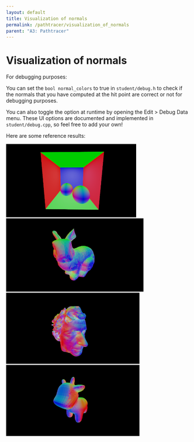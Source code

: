 ```yaml
---
layout: default
title: Visualization of normals
permalink: /pathtracer/visualization_of_normals
parent: "A3: Pathtracer"
---
```


# Visualization of normals

For debugging purposes:

You can set the `bool normal_colors` to true in `student/debug.h` to check if the normals that you have computed at the hit point are correct or not for debugging purposes.

You can also toggle the option at runtime by opening the Edit > Debug Data menu. These UI options are documented and implemented in `student/debug.cpp`, so feel free to add your own!

Here are some reference results:

<img src="new_results/cbox_normal.png" style="height:200px"> <img src="new_results/norm1.png" style="height:200px">
<img src="new_results/norm2.png" style="height:194px"> <img src="new_results/norm3.png" style="height:194px">
